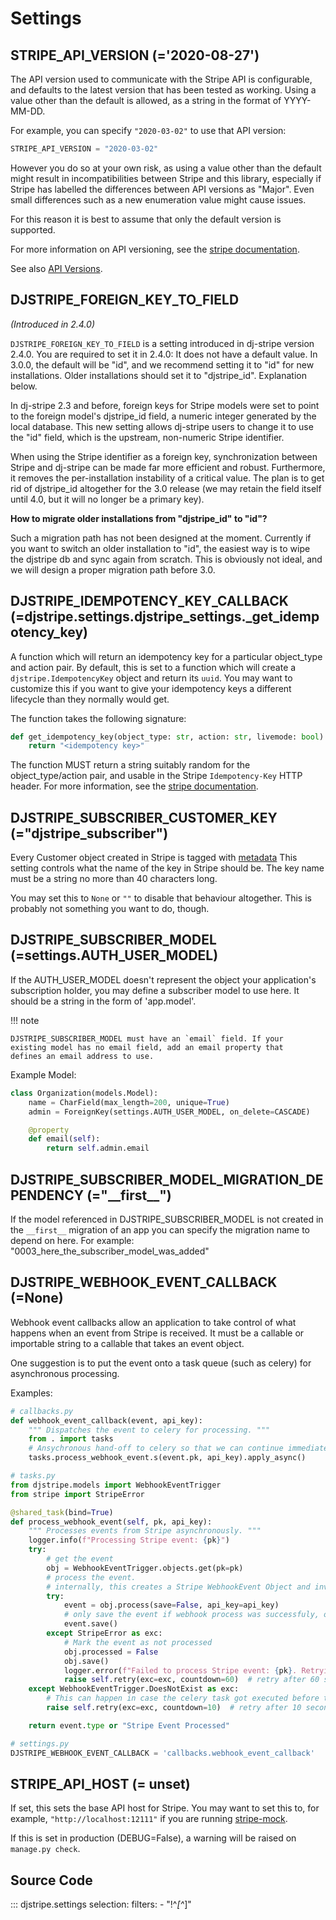 # Settings

## STRIPE_API_VERSION (='2020-08-27')

The API version used to communicate with the Stripe API is configurable, and defaults to
the latest version that has been tested as working. Using a value other than the default
is allowed, as a string in the format of YYYY-MM-DD.

For example, you can specify `"2020-03-02"` to use that API version:

```py
STRIPE_API_VERSION = "2020-03-02"
```

However you do so at your own risk, as using a value other than the default might result
in incompatibilities between Stripe and this library, especially if Stripe has labelled
the differences between API versions as "Major". Even small differences such as a new
enumeration value might cause issues.

For this reason it is best to assume that only the default version is supported.

For more information on API versioning, see the [stripe
documentation](https://stripe.com/docs/upgrades).

See also [API Versions](../api_versions.md#a_note_on_stripe_api_versions).

## DJSTRIPE_FOREIGN_KEY_TO_FIELD

_(Introduced in 2.4.0)_

`DJSTRIPE_FOREIGN_KEY_TO_FIELD` is a setting introduced in dj-stripe version 2.4.0. You
are required to set it in 2.4.0: It does not have a default value. In 3.0.0, the default
will be "id", and we recommend setting it to "id" for new installations. Older
installations should set it to "djstripe_id". Explanation below.

In dj-stripe 2.3 and before, foreign keys for Stripe models were set to point to the
foreign model's djstripe_id field, a numeric integer generated by the local database.
This new setting allows dj-stripe users to change it to use the "id" field, which is the
upstream, non-numeric Stripe identifier.

When using the Stripe identifier as a foreign key, synchronization between Stripe and
dj-stripe can be made far more efficient and robust. Furthermore, it removes the
per-installation instability of a critical value. The plan is to get rid of djstripe_id
altogether for the 3.0 release (we may retain the field itself until 4.0, but it will no
longer be a primary key).

**How to migrate older installations from "djstripe_id" to "id"?**

Such a migration path has not been designed at the moment. Currently if you want to
switch an older installation to "id", the easiest way is to wipe the djstripe db and
sync again from scratch. This is obviously not ideal, and we will design a proper
migration path before 3.0.

## DJSTRIPE_IDEMPOTENCY_KEY_CALLBACK (=djstripe.settings.djstripe_settings.\_get_idempotency_key)

A function which will return an idempotency key for a particular object_type and action
pair. By default, this is set to a function which will create a
`djstripe.IdempotencyKey` object and return its `uuid`. You may want to customize this
if you want to give your idempotency keys a different lifecycle than they normally would
get.

The function takes the following signature:

```py
def get_idempotency_key(object_type: str, action: str, livemode: bool):
    return "<idempotency key>"
```

The function MUST return a string suitably random for the object_type/action pair, and
usable in the Stripe `Idempotency-Key` HTTP header. For more information, see the
[stripe documentation](https://stripe.com/docs/upgrades).

## DJSTRIPE_SUBSCRIBER_CUSTOMER_KEY (="djstripe_subscriber")

Every Customer object created in Stripe is tagged with
[metadata](https://stripe.com/docs/api#metadata) This setting controls what the name of
the key in Stripe should be. The key name must be a string no more than 40 characters
long.

You may set this to `None` or `""` to disable that behaviour altogether. This is
probably not something you want to do, though.

## DJSTRIPE_SUBSCRIBER_MODEL (=settings.AUTH_USER_MODEL)

If the AUTH_USER_MODEL doesn't represent the object your application's subscription
holder, you may define a subscriber model to use here. It should be a string in the form
of 'app.model'.

!!! note

    DJSTRIPE_SUBSCRIBER_MODEL must have an `email` field. If your
    existing model has no email field, add an email property that
    defines an email address to use.

Example Model:

```py
class Organization(models.Model):
    name = CharField(max_length=200, unique=True)
    admin = ForeignKey(settings.AUTH_USER_MODEL, on_delete=CASCADE)

    @property
    def email(self):
        return self.admin.email
```

## DJSTRIPE_SUBSCRIBER_MODEL_MIGRATION_DEPENDENCY (="\_\_first\_\_")

If the model referenced in DJSTRIPE_SUBSCRIBER_MODEL is not created in the `__first__`
migration of an app you can specify the migration name to depend on here. For example:
"0003_here_the_subscriber_model_was_added"



## DJSTRIPE_WEBHOOK_EVENT_CALLBACK (=None)

Webhook event callbacks allow an application to take control of what happens when an
event from Stripe is received. It must be a callable or importable string to a callable
that takes an event object.

One suggestion is to put the event onto a task queue (such as celery) for asynchronous
processing.

Examples:

```py
# callbacks.py
def webhook_event_callback(event, api_key):
    """ Dispatches the event to celery for processing. """
    from . import tasks
    # Ansychronous hand-off to celery so that we can continue immediately
    tasks.process_webhook_event.s(event.pk, api_key).apply_async()
```

```py
# tasks.py
from djstripe.models import WebhookEventTrigger
from stripe import StripeError

@shared_task(bind=True)
def process_webhook_event(self, pk, api_key):
    """ Processes events from Stripe asynchronously. """
    logger.info(f"Processing Stripe event: {pk}")
    try:
        # get the event
        obj = WebhookEventTrigger.objects.get(pk=pk)
        # process the event.
        # internally, this creates a Stripe WebhookEvent Object and invokes the respective Webhooks
        try:
            event = obj.process(save=False, api_key=api_key)
            # only save the event if webhook process was successfuly, otherwise it won't retry
            event.save()
        except StripeError as exc:
            # Mark the event as not processed
            obj.processed = False
            obj.save()
            logger.error(f"Failed to process Stripe event: {pk}. Retrying in 60 seconds.")
            raise self.retry(exc=exc, countdown=60)  # retry after 60 seconds
    except WebhookEventTrigger.DoesNotExist as exc:
        # This can happen in case the celery task got executed before the actual model got saved to the DB
        raise self.retry(exc=exc, countdown=10)  # retry after 10 seconds

    return event.type or "Stripe Event Processed"
```

```py
# settings.py
DJSTRIPE_WEBHOOK_EVENT_CALLBACK = 'callbacks.webhook_event_callback'
```

## STRIPE_API_HOST (= unset)

If set, this sets the base API host for Stripe. You may want to set this to, for
example, `"http://localhost:12111"` if you are running
[stripe-mock](https://github.com/stripe/stripe-mock).

If this is set in production (DEBUG=False), a warning will be raised on `manage.py check`.

## Source Code

::: djstripe.settings
selection:
filters: - "!^_[^_]"
